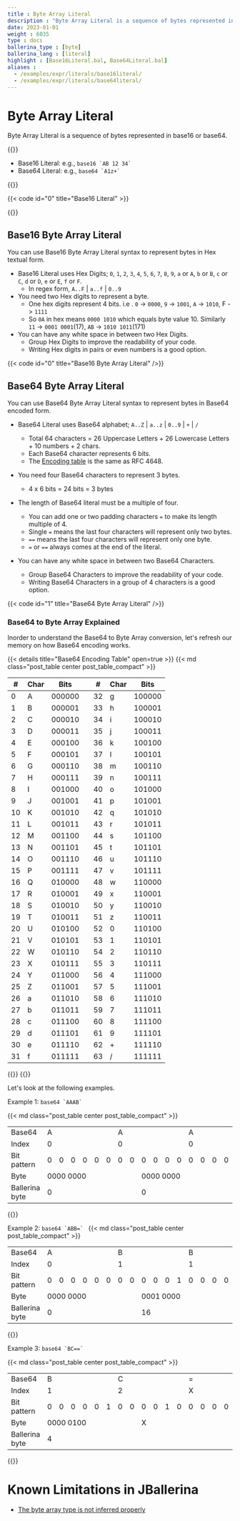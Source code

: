 ```yaml
---
title : Byte Array Literal
description : "Byte Array Literal is a sequence of bytes represented in base16 or base64."
date: 2023-01-01
weight : 6035
type : docs
ballerina_type : [byte]
ballerina_lang : [literal]
highlight : [Base16Literal.bal, Base64Literal.bal]
aliases :
  - /examples/expr/literals/base16literal/
  - /examples/expr/literals/base64literal/
---
```


# Byte Array Literal

Byte Array Literal is a sequence of bytes represented in base16 or base64.

<!--more-->

{{<md class="syntax">}}

* Base16 Literal: e.g., ``base16 `AB 12 34` `` 
* Base64 Literal: e.g., ``base64 `A1z+` ``

{{</md>}}

{{< code id="0" title="Base16 Literal" >}}

{{</md>}}

## Base16 Byte Array Literal

You can use Base16 Byte Array Literal syntax to represent bytes in Hex textual form.

- Base16 Literal uses Hex Digits; `0`, `1`, `2`, `3`, `4`, `5`, `6`, `7`, `8`, `9`, `a` or `A`, `b` or `B`, `c` or `C`, `d` or `D`, `e` or `E`, `f` or `F`.
    - In regex form, `A..F` | `a..f` | `0..9`
- You need two Hex digits to represent a byte.
    - One hex digits represent 4 bits. i.e . `0` -> `0000`, `9` -> `1001`, `A` -> `1010`, F -> `1111`
    - So `0A` in hex means `0000 1010` which equals byte value 10. Similarly `11` -> `0001 0001`(17), `AB` -> `1010 1011`(171)
- You can have any white space in between two Hex Digits.
    - Group Hex Digits to improve the readability of your code.
    - Writing Hex digits in pairs or even numbers is a good option. 

{{< code id="0" title="Base16 Byte Array Literal" />}}

## Base64 Byte Array Literal

You can use Base64 Byte Array Literal syntax to represent bytes in Base64 encoded form.

- Base64 Literal uses Base64 alphabet; `A..Z` | `a..z` | `0..9` | `+` | `/`
    - Total 64 characters = 26 Uppercase Letters + 26 Lowercase Letters + 10 numbers + 2 chars.
    - Each Base64 character represents 6 bits.
    - The [Encoding table](#base-64-encoding-table) is the same as RFC 4648.

- You need four Base64 characters to represent 3 bytes.
    - 4 x 6 bits = 24 bits = 3 bytes
- The length of Base64 literal must be a multiple of four.
    - You can add one or two padding characters `=` to make its length multiple of 4.
    - Single `=` means the last four characters will represent only two bytes.
    - `==` means the last four characters will represent only one byte.
    - `=` or `==` always comes at the end of the literal.
- You can have any white space in between two Base64 Characters.
    - Group Base64 Characters to improve the readability of your code.
    - Writing Base64 Characters in a group of 4 characters is a good option.

{{< code id="1" title="Base64 Byte Array Literal" />}}

### Base64 to Byte Array Explained

Inorder to understand the Base64 to Byte Array conversion, let's refresh our memory on how Base64 encoding works.

{{< details title="Base64 Encoding Table" open=true >}}
{{< md class="post_table center post_table_compact" >}}

| #   | Char | Bits   |     | #   | Char | Bits   |
|-----|------|--------|-----|-----|------|--------|
| 0   | A    | 000000 |     | 32  | g    | 100000 |
| 1   | B    | 000001 |     | 33  | h    | 100001 |
| 2   | C    | 000010 |     | 34  | i    | 100010 |
| 3   | D    | 000011 |     | 35  | j    | 100011 |
| 4   | E    | 000100 |     | 36  | k    | 100100 |
| 5   | F    | 000101 |     | 37  | l    | 100101 |
| 6   | G    | 000110 |     | 38  | m    | 100110 |
| 7   | H    | 000111 |     | 39  | n    | 100111 |
| 8   | I    | 001000 |     | 40  | o    | 101000 |
| 9   | J    | 001001 |     | 41  | p    | 101001 |
| 10  | K    | 001010 |     | 42  | q    | 101010 |
| 11  | L    | 001011 |     | 43  | r    | 101011 |
| 12  | M    | 001100 |     | 44  | s    | 101100 |
| 13  | N    | 001101 |     | 45  | t    | 101101 |
| 14  | O    | 001110 |     | 46  | u    | 101110 |
| 15  | P    | 001111 |     | 47  | v    | 101111 |
| 16  | Q    | 010000 |     | 48  | w    | 110000 |
| 17  | R    | 010001 |     | 49  | x    | 110001 |
| 18  | S    | 010010 |     | 50  | y    | 110010 |
| 19  | T    | 010011 |     | 51  | z    | 110011 |
| 20  | U    | 010100 |     | 52  | 0    | 110100 |
| 21  | V    | 010101 |     | 53  | 1    | 110101 |
| 22  | W    | 010110 |     | 54  | 2    | 110110 |
| 23  | X    | 010111 |     | 55  | 3    | 110111 |
| 24  | Y    | 011000 |     | 56  | 4    | 111000 |
| 25  | Z    | 011001 |     | 57  | 5    | 111001 |
| 26  | a    | 011010 |     | 58  | 6    | 111010 |
| 27  | b    | 011011 |     | 59  | 7    | 111011 |
| 28  | c    | 011100 |     | 60  | 8    | 111100 |
| 29  | d    | 011101 |     | 61  | 9    | 111101 |
| 30  | e    | 011110 |     | 62  | +    | 111110 |
| 31  | f    | 011111 |     | 63  | /    | 111111 |
{{</md>}}
{{</details>}}

Let's look at the following examples.


Example 1: ``base64 `AAAB` ``

{{< md class="post_table center post_table_compact" >}}
<table>
  <tr>
    <td>Base64</td>
    <td colspan="6">A</td>
    <td colspan="6">A</td>
    <td colspan="6">A</td>
    <td colspan="6">B</td>
  </tr>
  <tr>
    <td>Index</td>
    <td colspan="6">0</td>
    <td colspan="6">0</td>
    <td colspan="6">0</td>
    <td colspan="6">1</td>
  </tr>
  <tr>
    <td>Bit pattern</td>
    <td>0</td><td>0</td><td>0</td><td>0</td><td>0</td><td>0</td>
    <td>0</td><td>0</td><td>0</td><td>0</td><td>0</td><td>0</td>
    <td>0</td><td>0</td><td>0</td><td>0</td><td>0</td><td>0</td>
    <td>0</td><td>0</td><td>0</td><td>0</td><td>0</td><td>1</td>
  </tr>
  <tr>
    <td>Byte</td>
    <td colspan="8">0000 0000</td>
    <td colspan="8">0000 0000</td>
    <td colspan="8">0000 00001</td>
  </tr>
  <tr>
    <td>Ballerina byte</td>
    <td colspan="8">0</td>
    <td colspan="8">0</td>
    <td colspan="8">1</td>
  </tr>
</table>
{{</md>}}

Example 2: ``base64 `ABB=` ``
{{< md class="post_table center post_table_compact" >}}
<table>
  <tr>
    <td>Base64</td>
    <td colspan="6">A</td>
    <td colspan="6">B</td>
    <td colspan="6">B</td>
    <td colspan="6">=</td>
  </tr>
  <tr>
    <td>Index</td>
    <td colspan="6">0</td>
    <td colspan="6">1</td>
    <td colspan="6">1</td>
    <td colspan="6">X</td>
  </tr>
  <tr>
    <td>Bit pattern</td>
    <td>0</td><td>0</td><td>0</td><td>0</td><td>0</td><td>0</td>
    <td>0</td><td>0</td><td>0</td><td>0</td><td>0</td><td>1</td>
    <td>0</td><td>0</td><td>0</td><td>0</td><td>0</td><td>1</td>
    <td>0</td><td>0</td><td>0</td><td>0</td><td>0</td><td>0</td>
  </tr>
  <tr>
    <td>Byte</td>
    <td colspan="8">0000 0000</td>
    <td colspan="8">0001 0000</td>
    <td colspan="8">x</td>
  </tr>
  <tr>
    <td>Ballerina byte</td>
    <td colspan="8">0</td>
    <td colspan="8">16</td>
    <td colspan="8"></td>
  </tr>
</table>
{{</md>}}

Example 3: ``base64 `BC==` ``

{{< md class="post_table center post_table_compact" >}}
<table>
  <tr class>
    <td>Base64</td>
    <td colspan="6">B</td>
    <td colspan="6">C</td>
    <td colspan="6">=</td>
    <td colspan="6">=</td>
  </tr>
  <tr>
    <td>Index</td>
    <td colspan="6">1</td>
    <td colspan="6">2</td>
    <td colspan="6">X</td>
    <td colspan="6">X</td>
  </tr>
  <tr>
    <td>Bit pattern</td>
    <td>0</td><td>0</td><td>0</td><td>0</td><td>0</td><td>1</td>
    <td>0</td><td>0</td><td>0</td><td>0</td><td>1</td><td>0</td>
    <td>0</td><td>0</td><td>0</td><td>0</td><td>0</td><td>0</td>
    <td>0</td><td>0</td><td>0</td><td>0</td><td>0</td><td>0</td>
  </tr>
  <tr>
    <td>Byte</td>
    <td colspan="8">0000 0100</td>
    <td colspan="8">X</td>
    <td colspan="8">X</td>
  </tr>
  <tr>
    <td>Ballerina byte</td>
    <td colspan="8">4</td>
    <td colspan="8"></td>
    <td colspan="8"></td>
  </tr>
</table>
{{</md>}}


# Known Limitations in JBallerina

- [The byte array type is not inferred properly](https://github.com/ballerina-platform/ballerina-lang/issues/32542)
